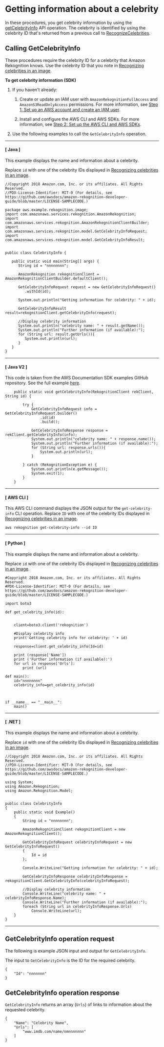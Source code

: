 # Getting information about a celebrity<a name="get-celebrity-info-procedure"></a>

In these procedures, you get celebrity information by using the [getCelebrityInfo](https://docs.aws.amazon.com/rekognition/latest/APIReference/API_GetCelebrityInfo.html) API operation\. The celebrity is identified by using the celebrity ID that's returned from a previous call to [RecognizeCelebrities](https://docs.aws.amazon.com/rekognition/latest/APIReference/API_RecognizeCelebrities.html)\. 

## Calling GetCelebrityInfo<a name="get-celebrity-info-examples"></a>



These procedures require the celebrity ID for a celebrity that Amazon Rekognition knows\. Use the celebrity ID that you note in [Recognizing celebrities in an image](celebrities-procedure-image.md)\. 

**To get celebrity information \(SDK\)**

1. If you haven't already:

   1. Create or update an IAM user with `AmazonRekognitionFullAccess` and `AmazonS3ReadOnlyAccess` permissions\. For more information, see [Step 1: Set up an AWS account and create an IAM user](setting-up.md#setting-up-iam)\.

   1. Install and configure the AWS CLI and AWS SDKs\. For more information, see [Step 2: Set up the AWS CLI and AWS SDKs](setup-awscli-sdk.md)\.

1. Use the following examples to call the `GetCelebrityInfo` operation\.

------
#### [ Java ]

   This example displays the name and information about a celebrity\.

   Replace `id` with one of the celebrity IDs displayed in [Recognizing celebrities in an image](celebrities-procedure-image.md)\.

   ```
   //Copyright 2018 Amazon.com, Inc. or its affiliates. All Rights Reserved.
   //PDX-License-Identifier: MIT-0 (For details, see https://github.com/awsdocs/amazon-rekognition-developer-guide/blob/master/LICENSE-SAMPLECODE.)
   
   package aws.example.rekognition.image;
   import com.amazonaws.services.rekognition.AmazonRekognition;
   import com.amazonaws.services.rekognition.AmazonRekognitionClientBuilder;
   import com.amazonaws.services.rekognition.model.GetCelebrityInfoRequest;
   import com.amazonaws.services.rekognition.model.GetCelebrityInfoResult;
   
   
   public class CelebrityInfo {
   
      public static void main(String[] args) {
         String id = "nnnnnnnn";
   
         AmazonRekognition rekognitionClient = AmazonRekognitionClientBuilder.defaultClient();
   
         GetCelebrityInfoRequest request = new GetCelebrityInfoRequest()
            .withId(id);
   
         System.out.println("Getting information for celebrity: " + id);
   
         GetCelebrityInfoResult result=rekognitionClient.getCelebrityInfo(request);
   
         //Display celebrity information
         System.out.println("celebrity name: " + result.getName());
         System.out.println("Further information (if available):");
         for (String url: result.getUrls()){
            System.out.println(url);
         }
      }
   }
   ```

------
#### [ Java V2 ]

   This code is taken from the AWS Documentation SDK examples GitHub repository\. See the full example [here](https://github.com/awsdocs/aws-doc-sdk-examples/blob/master/javav2/example_code/rekognition/src/main/java/com/example/rekognition/CelebrityInfo.java)\.

   ```
       public static void getCelebrityInfo(RekognitionClient rekClient, String id) {
   
           try {
               GetCelebrityInfoRequest info = GetCelebrityInfoRequest.builder()
                   .id(id)
                   .build();
   
               GetCelebrityInfoResponse response = rekClient.getCelebrityInfo(info);
               System.out.println("celebrity name: " + response.name());
               System.out.println("Further information (if available):");
               for (String url: response.urls()){
                   System.out.println(url);
               }
   
           } catch (RekognitionException e) {
               System.out.println(e.getMessage());
               System.exit(1);
           }
       }
   ```

------
#### [ AWS CLI ]

   This AWS CLI command displays the JSON output for the `get-celebrity-info` CLI operation\. Replace `ID` with one of the celebrity IDs displayed in [Recognizing celebrities in an image](celebrities-procedure-image.md)\.

   ```
   aws rekognition get-celebrity-info --id ID
   ```

------
#### [ Python ]

   This example displays the name and information about a celebrity\.

   Replace `id` with one of the celebrity IDs displayed in [Recognizing celebrities in an image](celebrities-procedure-image.md)\.

   ```
   #Copyright 2018 Amazon.com, Inc. or its affiliates. All Rights Reserved.
   #PDX-License-Identifier: MIT-0 (For details, see https://github.com/awsdocs/amazon-rekognition-developer-guide/blob/master/LICENSE-SAMPLECODE.)
   
   import boto3
   
   def get_celebrity_info(id):
   
    
       client=boto3.client('rekognition')
   
       #Display celebrity info
       print('Getting celebrity info for celebrity: ' + id)
       
       response=client.get_celebrity_info(Id=id)
   
       print (response['Name'])  
       print ('Further information (if available):')
       for url in response['Urls']:
           print (url) 
   
   def main():
       id="nnnnnnnn"
       celebrity_info=get_celebrity_info(id)
   
   
   
   if __name__ == "__main__":
       main()
   ```

------
#### [ \.NET ]

   This example displays the name and information about a celebrity\.

   Replace `id` with one of the celebrity IDs displayed in [Recognizing celebrities in an image](celebrities-procedure-image.md)\.

   ```
   //Copyright 2018 Amazon.com, Inc. or its affiliates. All Rights Reserved.
   //PDX-License-Identifier: MIT-0 (For details, see https://github.com/awsdocs/amazon-rekognition-developer-guide/blob/master/LICENSE-SAMPLECODE.)
   
   using System;
   using Amazon.Rekognition;
   using Amazon.Rekognition.Model;
   
   
   public class CelebrityInfo
   {
       public static void Example()
       {
           String id = "nnnnnnnn";
   
           AmazonRekognitionClient rekognitionClient = new AmazonRekognitionClient();
   
           GetCelebrityInfoRequest celebrityInfoRequest = new GetCelebrityInfoRequest()
           {
               Id = id
           };
   
           Console.WriteLine("Getting information for celebrity: " + id);
   
           GetCelebrityInfoResponse celebrityInfoResponse = rekognitionClient.GetCelebrityInfo(celebrityInfoRequest);
   
           //Display celebrity information
           Console.WriteLine("celebrity name: " + celebrityInfoResponse.Name);
           Console.WriteLine("Further information (if available):");
           foreach (String url in celebrityInfoResponse.Urls)
               Console.WriteLine(url);
       }
   }
   ```

------

## GetCelebrityInfo operation request<a name="getcelebrityinfo-operation-request"></a>

The following is example JSON input and output for `GetCelebrityInfo`\. 

The input to `GetCelebrityInfo` is the ID for the required celebrity\.

```
{
    "Id": "nnnnnnn"
}
```

## GetCelebrityInfo operation response<a name="getcelebrityinfo-operation-response"></a>

`GetCelebrityInfo` returns an array \(`Urls`\) of links to information about the requested celebrity\.

```
{
    "Name": "Celebrity Name",
    "Urls": [
        "www.imdb.com/name/nmnnnnnnn"
    ]
}
```